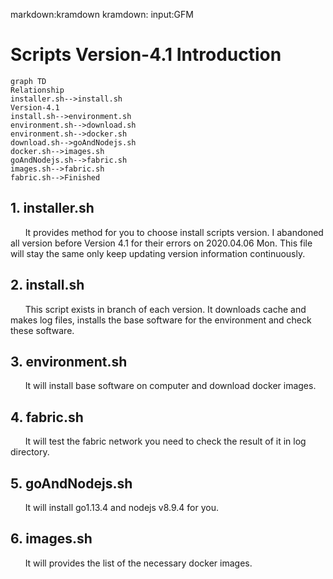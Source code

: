 markdown:kramdown
kramdown:
    input:GFM
    
# Scripts Version-4.1 Introduction


```mermaid
graph TD
Relationship
installer.sh-->install.sh
Version-4.1
install.sh-->environment.sh
environment.sh-->download.sh
environment.sh-->docker.sh
download.sh-->goAndNodejs.sh
docker.sh-->images.sh
goAndNodejs.sh-->fabric.sh
images.sh-->fabric.sh
fabric.sh-->Finished
```


## 1. installer.sh

&nbsp;&nbsp;&nbsp;&nbsp;&nbsp;&nbsp;It provides method for you to choose install scripts version. I abandoned all version before Version 4.1 for their errors on 2020.04.06 Mon. This file will stay the same only keep updating version information continuously.

## 2. install.sh

&nbsp;&nbsp;&nbsp;&nbsp;&nbsp;&nbsp;This script exists in branch of each version. It downloads cache and makes log files, installs the base software for the environment and check these software.

## 3. environment.sh

&nbsp;&nbsp;&nbsp;&nbsp;&nbsp;&nbsp;It will install base software on computer and download docker images.

## 4. fabric.sh

&nbsp;&nbsp;&nbsp;&nbsp;&nbsp;&nbsp;It will test the fabric network you need to check the result of it in log directory.

## 5. goAndNodejs.sh
&nbsp;&nbsp;&nbsp;&nbsp;&nbsp;&nbsp;It will install go1.13.4 and nodejs v8.9.4 for you.

## 6. images.sh
&nbsp;&nbsp;&nbsp;&nbsp;&nbsp;&nbsp;It will provides the list of the necessary docker images.
